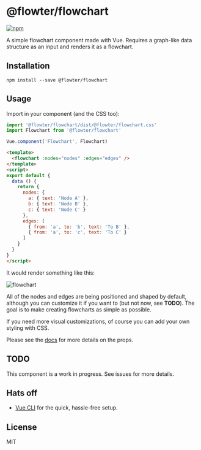 # @flowter/flowchart
[![npm](https://img.shields.io/npm/v/@flowter/flowchart.svg)](https://www.npmjs.com/package/@flowter/flowchart)

A simple flowchart component made with Vue. Requires a graph-like data structure as an input and renders it as a flowchart.

## Installation
```
npm install --save @flowter/flowchart
```

## Usage
Import in your component (and the CSS too):
```javascript
import '@flowter/flowchart/dist/@flowter/flowchart.css'
import Flowchart from '@flowter/flowchart'

Vue.component('Flowchart', Flowchart)
```

```html
<template>
  <flowchart :nodes="nodes" :edges="edges" />
</template>
<script>
export default {
  data () {
    return {
      nodes: {
        a: { text: 'Node A' },
        b: { text: 'Node B' },
        c: { text: 'Node C' }
      },
      edges: [
        { from: 'a', to: 'b', text: 'To B' },
        { from: 'a', to: 'c', text: 'To C' }
      ]
    }
  }
}
</script>
```

It would render something like this:

![flowchart](https://user-images.githubusercontent.com/8046636/54693874-4bacba00-4b62-11e9-8ff1-a3d6fc192dfc.png)

All of the nodes and edges are being positioned and shaped by default, although you can customize it if you want to (but not now, see **TODO**).
The goal is to make creating flowcharts as simple as possible.

If you need more visual customizations, of course you can add your own styling with CSS.

Please see the [docs](https://briwa.github.io/vue-flowter) for more details on the props.

## TODO
This component is a work in progress. See issues for more details.

## Hats off
- [Vue CLI](https://cli.vuejs.org/) for the quick, hassle-free setup.

## License
MIT
